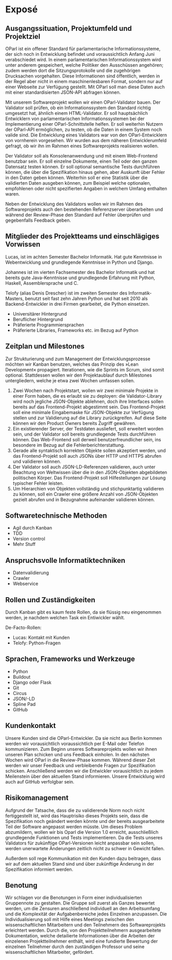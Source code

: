 # Exposé

## Ausgangssituation, Projektumfeld und Projektziel

OParl ist ein offener Standard für parlamentarische
Informationssysteme, der sich noch in Entwicklung befindet und
voraussichtlich Anfang Juni verabschiedet wird. In einem
parlamentarischen Informationssystem wird unter anderem gespeichert,
welche Politiker den Ausschüssen angehören; zudem werden dort die
Sitzungsprotokolle und die zugehörigen Drucksachen vorgehalten. Diese
Informationen sind öffentlich, werden in der Regel aber nicht in einem
maschinenlesbaren Format, sondern nur auf einer Webseite zur Verfügung
gestellt. Mit OParl soll man diese Daten auch mit einer
standardisierten JSON-API abfragen können.

Mit unserem Softwareprojekt wollen wir einen OParl-Validator
bauen. Der Validator soll prüfen, ob ein Informationssystem den
Standard richtig umgesetzt hat, ähnlich einem HTML-Validator. Er soll
hauptsächlich Entwicklern von parlamentarischen Informationssystemen
bei der Implementierung einer OParl-Schnittstelle helfen. Er soll
weiterhin Nutzern der OParl-API ermöglichen, zu testen, ob die Daten
in einem System noch valide sind. Die Entwicklung eines Validators war
von den OParl-Entwicklern von vornherein vorgesehen. Wir wurden aus
dem näheren Entwicklerumfeld gefragt, ob wir ihn im Rahmen eines
Softwareprojekts realisieren wollen.

Der Validator soll als Konsolenanwendung und mit einem Web-Frontend
benutzbar sein. Er soll einzelne Dokumente, einen Teil oder den ganzen
Datensatz testen können. Er soll optional semantische Tests
durchführen können, die über die Spezifikation hinaus gehen, aber
Auskunft über Fehler in den Daten geben können. Weiterhin soll er eine
Statistik über die validierten Daten ausgeben können, zum Beispiel
welche optionalen, empfohlenen oder nicht spezifierten Angaben in
welchem Umfang enthalten waren.

Neben der Entwicklung des Validators wollen wir im Rahmen des
Softwareprojekts auch den bestehenden Referenzserver überarbeiten und
während der Review-Phase den Standard auf Fehler überprüfen und
gegebenfalls Feedback geben.


## Mitglieder des Projektteams und einschlägiges Vorwissen

Lucas, ist im achten Semester Bachelor Informatik. Hat gute
Kenntnisse in Webentwicklung und grundlegende Kenntnisse in Python
und Django.

Johannes ist im vierten Fachsemester des Bachelor Informatik und hat
bereits gute Java-Kenntnisse und grundlegende Erfahrung mit Python,
Haskell, Assemblersprache und C.

Telofy (alias Denis Drescher) ist im zweiten Semester des
Informatik-Masters, benutzt seit fast zehn Jahren Python und hat seit
2010 als Backend-Entwickler in drei Firmen gearbeitet, die Python
einsetzen.

- Universitärer Hintergrund
- Beruflicher Hintergrund
- Präferierte Programmiersprachen
- Präferierte Libraries, Frameworks etc. im Bezug auf Python


## Zeitplan und Milestones

Zur Strukturierung und zum Management der Entwicklungsprozesse möchten
wir Kanban benutzen, welches das Prinzip des »Lean Development«
propagiert. Iterationen, wie die Sprints im Scrum, sind somit
optional. Stattdessen wollen wir den Projektaublauf durch Milestones
untergliedern, welche je etwa zwei Wochen umfassen sollen.

1. Zwei Wochen nach Projektstart, wollen wir zwei minimale Projekte in
   einer Form haben, die es erlaubt sie zu deployen: die
   Validator-Library wird noch jegliche JSON-Objekte ablehnen, doch
   ihre Interfaces sollen bereits auf das Frontend-Projekt abgestimmt
   sein. Das Frontend-Projekt soll eine minimale Eingabemaske für
   JSON-Objekte zur Verfügung stellen und zur Validierung auf die
   Library zurückgreifen. Auf diese Seite können wir den Product
   Owners bereits Zugriff gewähren.
2. Ein existierender Server, der Testdaten ausliefert, soll erweitert
   worden sein, und der Validator soll bereits grundlegende Tests
   durchführen können. Das Web-Frontend soll derweil
   benutzerfreundlicher sein, ins besondere im Bezug auf die
   Fehlerberichterstattung.
3. Gerade alle syntaktisch korrekten Objekte sollen akzeptiert werden,
   und das Frontend-Projekt soll auch JSONs über HTTP und HTTPS
   abrufen und validieren können.
4. Der Validator soll auch JSON-LD-Referenzen validieren, auch unter
   Beachtung von Weltwissen über die in den JSON-Objekten abgebildeten
   politischen Körper. Das Frontend-Projekt soll Hilfestellungen zur
   Lösung typischer Fehler leisten.
5. Um Hierarchien von Objekten vollständig und stichpunktartig
   validieren zu können, soll ein Crawler eine größere Anzahl von
   JSON-Objekten gezielt abrufen und in Bezugnahme aufeinander
   validieren können.


## Softwaretechnische Methoden

- Agil durch Kanban
- TDD
- Version control
- Mehr Stuff


## Anspruchsvolle Informatiktechniken

- Datenvalidierung
- Crawler
- Webservice


## Rollen und Zuständigkeiten

Durch Kanban gibt es kaum feste Rollen, da sie flüssig neu eingenommen
werden, je nachdem welchen Task ein Entiwickler wählt.

De-Facto-Rollen:
- Lucas: Kontakt mit Kunden
- Telofy: Python-Fragen


## Sprachen, Frameworks und Werkzeuge

- Python
- Buildout
- Django oder Flask
- Git
- Circus
- JSON/-LD
- Spline Pad
- GitHub


## Kundenkontakt

Unsere Kunden sind die OParl-Entwickler. Da sie nicht aus Berlin
kommen werden wir vorausichtlich voraussichtlich per E-Mail oder
Telefon kommunizieren. Zum Beginn unseres Softwareprojekts wollen wir
ihnen unseren Plan schicken und uns Feedback einholen. In den nächsten
Wochen wird OParl in die Review-Phase kommen. Während dieser Zeit
werden wir unser Feedback und verbleibende Fragen zur Spezifikation
schicken. Anschließend werden wir die Entwickler vorausichtlich zu
jedem Meilenstein über den aktuellen Stand informieren. Unsere
Entwicklung wird auch auf GitHub verfolgbar sein.


## Risikomanagement

Aufgrund der Tatsache, dass die zu validierende Norm noch nicht
fertiggestellt ist, wird das Hauptrisiko dieses Projekts sein, dass
die  Spezifikation noch geändert werden könnte und der bereits
ausgearbeitete  Teil der Software angepasst werden müsste. Um dieses
Problem abzumildern, wollen wir bis Oparl die Version 1.0 erreicht,
ausschließlich grundlegende Funktionen und Tests implementieren. Da
die Tests unseres Validators für zukünftige OParl-Versionen leicht
anpassbar sein sollen, werden unerwartete Änderungen zeitlich nicht zu
schwer in Gewicht fallen.

Außerdem soll rege Kommunikation mit den Kunden dazu beitragen, dass
wir auf dem aktuellen Stand sind und über zukünftige Änderung in der
Spezifikation informiert werden.


## Benotung

Wir schlagen vor die Benotungen in Form einer individualisierten
Gruppennote zu gestalten. Die Gruppe soll zuerst als Ganzes bewertet
werden, um die Zensuren anschließend individuell an den Arbeitsumfang
und die Komplexität der Aufgabenbereiche jedes Einzelnen
anzupassen. Die Individualisierung soll mit Hilfe eines Meetings
zwischen den wissenschaftlichen Mitarbeitern und den Teilnehmern des
Softwareprojekts erleichtert werden. Durch die, von den
Projektteilnehmern ausgearbeitete Dokumentation, welche detailierte
Informationen über die Arbeiten der einzelenen Projektteilnehmer
enthält, wird eine fundierte Bewertung der einzelnen Teilnehmer durch
den zuständigen Professor und seine wissenschaftlichen Mitarbeiter,
gefördert.
